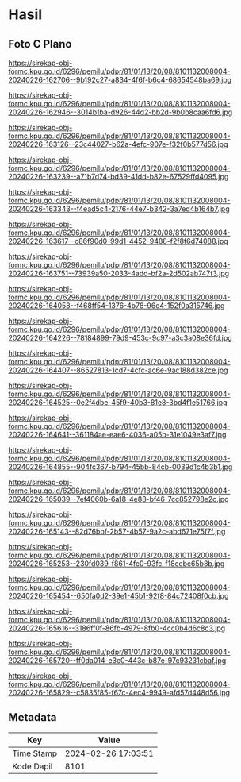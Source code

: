 # Hasil

## Foto C Plano

https://sirekap-obj-formc.kpu.go.id/6296/pemilu/pdpr/81/01/13/20/08/8101132008004-20240226-162706--9b192c27-a834-4f6f-b6c4-68654548ba69.jpg

https://sirekap-obj-formc.kpu.go.id/6296/pemilu/pdpr/81/01/13/20/08/8101132008004-20240226-162946--3014b1ba-d926-44d2-bb2d-9b0b8caa6fd6.jpg

https://sirekap-obj-formc.kpu.go.id/6296/pemilu/pdpr/81/01/13/20/08/8101132008004-20240226-163126--23c44027-b62a-4efc-907e-f32f0b577d56.jpg

https://sirekap-obj-formc.kpu.go.id/6296/pemilu/pdpr/81/01/13/20/08/8101132008004-20240226-163239--a71b7d74-bd39-41dd-b82e-67529ffd4095.jpg

https://sirekap-obj-formc.kpu.go.id/6296/pemilu/pdpr/81/01/13/20/08/8101132008004-20240226-163343--f4ead5c4-2176-44e7-b342-3a7ed4b164b7.jpg

https://sirekap-obj-formc.kpu.go.id/6296/pemilu/pdpr/81/01/13/20/08/8101132008004-20240226-163617--c86f90d0-99d1-4452-9488-f2f8f6d74088.jpg

https://sirekap-obj-formc.kpu.go.id/6296/pemilu/pdpr/81/01/13/20/08/8101132008004-20240226-163751--73939a50-2033-4add-bf2a-2d502ab747f3.jpg

https://sirekap-obj-formc.kpu.go.id/6296/pemilu/pdpr/81/01/13/20/08/8101132008004-20240226-164058--f468ff54-1376-4b78-96c4-152f0a315746.jpg

https://sirekap-obj-formc.kpu.go.id/6296/pemilu/pdpr/81/01/13/20/08/8101132008004-20240226-164226--78184899-79d9-453c-9c97-a3c3a08e36fd.jpg

https://sirekap-obj-formc.kpu.go.id/6296/pemilu/pdpr/81/01/13/20/08/8101132008004-20240226-164407--86527813-1cd7-4cfc-ac6e-9ac188d382ce.jpg

https://sirekap-obj-formc.kpu.go.id/6296/pemilu/pdpr/81/01/13/20/08/8101132008004-20240226-164525--0e2f4dbe-45f9-40b3-81e8-3bd4f1e51766.jpg

https://sirekap-obj-formc.kpu.go.id/6296/pemilu/pdpr/81/01/13/20/08/8101132008004-20240226-164641--361184ae-eae6-4036-a05b-31e1049e3af7.jpg

https://sirekap-obj-formc.kpu.go.id/6296/pemilu/pdpr/81/01/13/20/08/8101132008004-20240226-164855--904fc367-b794-45bb-84cb-0039d1c4b3b1.jpg

https://sirekap-obj-formc.kpu.go.id/6296/pemilu/pdpr/81/01/13/20/08/8101132008004-20240226-165039--7ef4060b-6a18-4e88-bf46-7cc852798e2c.jpg

https://sirekap-obj-formc.kpu.go.id/6296/pemilu/pdpr/81/01/13/20/08/8101132008004-20240226-165143--82d76bbf-2b57-4b57-9a2c-abd671e75f7f.jpg

https://sirekap-obj-formc.kpu.go.id/6296/pemilu/pdpr/81/01/13/20/08/8101132008004-20240226-165253--230fd039-f861-4fc0-93fc-f18cebc65b8b.jpg

https://sirekap-obj-formc.kpu.go.id/6296/pemilu/pdpr/81/01/13/20/08/8101132008004-20240226-165454--650fa0d2-39e1-45b1-92f8-84c72408f0cb.jpg

https://sirekap-obj-formc.kpu.go.id/6296/pemilu/pdpr/81/01/13/20/08/8101132008004-20240226-165616--3186ff0f-86fb-4979-8fb0-4cc0b4d6c8c3.jpg

https://sirekap-obj-formc.kpu.go.id/6296/pemilu/pdpr/81/01/13/20/08/8101132008004-20240226-165720--ff0da014-e3c0-443c-b87e-97c93231cbaf.jpg

https://sirekap-obj-formc.kpu.go.id/6296/pemilu/pdpr/81/01/13/20/08/8101132008004-20240226-165829--c5835f85-f67c-4ec4-9949-afd57d448d56.jpg


## Metadata

| Key        | Value               |
| ---------- | ------------------- |
| Time Stamp | 2024-02-26 17:03:51 |
| Kode Dapil | 8101                |



